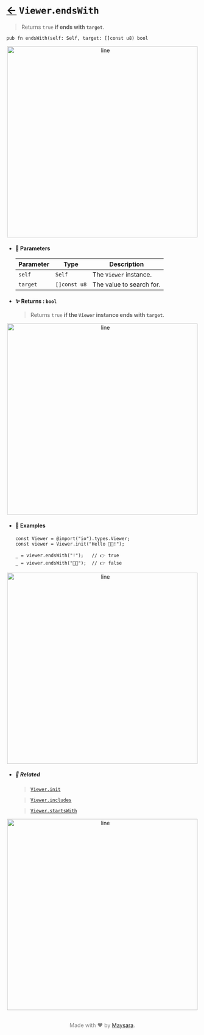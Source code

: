 # [←](../Viewer.md) `Viewer`.`endsWith`

> Returns `true` **if ends with `target`**.

```zig
pub fn endsWith(self: Self, target: []const u8) bool
```

<div align="center">
<img src="https://raw.githubusercontent.com/maysara-elshewehy/io-bench/refs/heads/main/dist/img/md/line.png" alt="line" style="width:500px;"/>
</div>

- #### 🧩 Parameters

    | Parameter | Type         | Description              |
    | --------- | ------------ | ------------------------ |
    | `self`    | `Self`       | The `Viewer` instance.   |
    | `target`  | `[]const u8` | The value to search for. |

- #### ✨ Returns : `bool`

    > Returns `true` **if the `Viewer` instance ends with `target`**.

<div align="center">
<img src="https://raw.githubusercontent.com/maysara-elshewehy/io-bench/refs/heads/main/dist/img/md/line.png" alt="line" style="width:500px;"/>
</div>

- #### 🧪 Examples

    ```zig
    const Viewer = @import("io").types.Viewer;
    const viewer = Viewer.init("Hello 👨‍🏭!");
    ```

    ```zig
    _ = viewer.endsWith("!");   // 👉 true
    _ = viewer.endsWith("👨‍🏭");  // 👉 false
    ```

<div align="center">
<img src="https://raw.githubusercontent.com/maysara-elshewehy/io-bench/refs/heads/main/dist/img/md/line.png" alt="line" style="width:500px;"/>
</div>

- ##### 🔗 Related

  > [`Viewer.init`](./init.md)

  > [`Viewer.includes`](./includes.md)

  > [`Viewer.startsWith`](./startsWith.md)

<div align="center">
<img src="https://raw.githubusercontent.com/maysara-elshewehy/io-bench/refs/heads/main/dist/img/md/line.png" alt="line" style="width:500px;"/>
</div>

<p align="center" style="color:grey;"><br />Made with ❤️ by <a href="http://github.com/maysara-elshewehy" target="blank">Maysara</a>.</p>